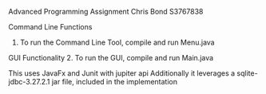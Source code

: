 Advanced Programming Assignment Chris Bond S3767838

Command Line Functions
1. To run the Command Line Tool, compile and run Menu.java

GUI Functionality
2. To run the GUI, compile and run Main.java

This uses JavaFx and Junit with jupiter api
Additionally  it leverages a sqlite-jdbc-3.27.2.1 jar file, included in the implementation